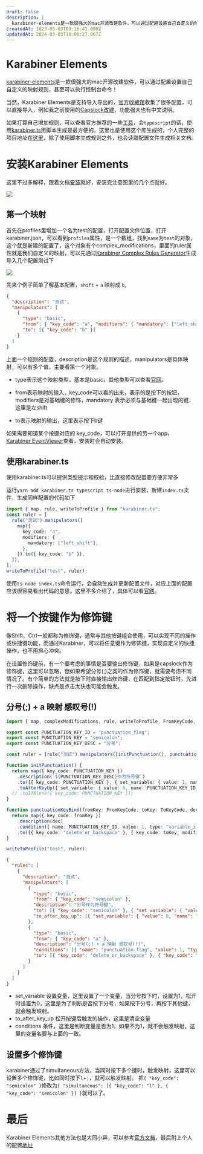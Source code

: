 ```yaml
---
draft: false
description: |
  karabiner-elements是一款很强大的mac开源改建软件，可以通过配置设置自己自定义的映射规则，甚至可以执行控制台命令！
createdAt: 2023-05-03T09:16:41.000Z
updatedAt: 2024-03-03T10:06:27.067Z
---
```


# Karabiner Elements

[karabiner-elements](https://karabiner-elements.pqrs.org/)是一款很强大的mac开源改建软件，可以通过配置设置自己自定义的映射规则，甚至可以执行控制台命令！

当然，Karabiner Elements是支持导入导出的，[官方收藏馆](https://ke-complex-modifications.pqrs.org/)收集了很多配置，可以直接导入，例如我之前使用的[Capslock改建](https://github.com/Vonng/Capslock)，功能强大也有中文说明。

如果打算自己增加规则，可以查看官方推荐的一些[工具](https://karabiner-elements.pqrs.org/docs/json/external-json-generators)，会`typescript`的话，使用[karabiner.ts](https://github.com/evan-liu/karabiner.ts)用脚本生成是最方便的。这里也是使用这个库生成的，个人完整的项目地址在[这里](https://github.com/yjrhgvbn/karabiner-config)，除了使用脚本生成规则之外，也会读取配置文件生成相关文档。

# 安装Karabiner Elements

这里不过多解释，跟着文档[安装](https://karabiner-elements.pqrs.org/docs/getting-started/installation/)就好，安装完注意图里的几个点就好。

![](https://s2.loli.net/2023/07/02/qScBK59TgRNjDfW.png)

## 第一个映射

首先在profiles里增加一个名为test的配置，打开配置文件位置，打开karabiner.json，可以看到`profiles`属性，是一个数组，找到`name`为`test`的对象，这个就是新建的配置了，这个对象有个complex_modifications，里面的ruler属性就是我们自定义的映射，可以先通过[Karabiner Complex Rules Generator](https://genesy.github.io/karabiner-complex-rules-generator/)生成导入几个配置测试下

![](https://s2.loli.net/2023/07/02/zKZgsNj14ekHtcI.png)

先来个例子简单了解基本配置，`shift` + `a` 映射成 `b`,

```json
{
  "description": "测试",
  "manipulators": [
    {
      "type": "basic",
      "from": { "key_code": "a", "modifiers": { "mandatory": ["left_shift"] } },
      "to": [{ "key_code": "b" }]
    }
  ]
}
```

上面一个规则的配置，description是这个规则的描述，manipulators是具体映射，可以有多个值，主要看第一个对象。

- type表示这个映射类型，基本是basic，其他类型可以查看[官网](https://karabiner-elements.pqrs.org/docs/json/complex-modifications-manipulator-definition/other-types/)。

- from表示映射的输入，key_code可以看的出来，表示的是按下的按钮，modifiers是对基础键的修饰，mandatory 表示必须与基础键一起出现的键，这里是左shift

- to表示映射的输出，这里表示按下b键

如果需要知道某个按键对应的 key_code，可以打开提供的另一个app，[Karabiner EventViewer](https://karabiner-elements.pqrs.org/docs/manual/operation/eventviewer/)查看，安装时会自动安装。

## 使用karabiner.ts

使用karabiner.ts可以提供类型提示和校验，比直接修改配置要方便非常多

运行`yarn add karabiner.ts typescript ts-node`进行安装，新建`index.ts`文件，生成同样配置的代码如下

```typescript
import { map, rule, writeToProfile } from "karabiner.ts";
const ruler = [
  rule("测试").manipulators([
    map({
      key_code: "a",
      modifiers: {
        mandatory: ["left_shift"],
      },
    }).to({ key_code: "b" }),
  ]),
];
writeToProfile("test", ruler);
```

使用`ts-node index.ts`命令运行，会自动生成并更新配置文件，对应上面的配置应该很容易看出代码的意思，这里不多介绍了，具体可以看[官网](https://github.com/evan-liu/karabiner.ts)。

# 将一个按键作为修饰键

像Shift、Ctrl一般都称为修饰键，通常与其他按键组合使用，可以实现不同的操作或快捷键功能，而通过Karabiner，可以将任意键作为修饰键，实现自定义的快捷操作，也不用担心冲突。

在设置修饰键前，有一个要考虑的事情是否要输出修饰键，如果是capslock作为修饰键，这里可以忽略，但如果希望分号(;)之类的作为修饰键，就需要考虑不同情况了。有个简单的方法就是按下时直接输出修饰键，在匹配到指定按钮时，先进行一次删除操作，缺点是点击太快也可能会触发。

## 分号(;) + a 映射 感叹号(!)

```typescript
import { map, complexModifications, rule, writeToProfile, FromKeyCode, ToKeyCode } from "karabiner.ts";

export const PUNCTUATION_KEY_ID = "punctuation_flag";
export const PUNCTUATION_KEY = "semicolon";
export const PUNCTUATION_KEY_DESC = "分号";

const ruler = [rule("测试").manipulators([initPunctuation(), punctuationKeyBind("a", "1", "分号(;) + a 映射 感叹号(!)")])];

function initPunctuation() {
  return map({ key_code: PUNCTUATION_KEY })
    .description(`${PUNCTUATION_KEY_DESC}作为符号键`)
    .to([{ key_code: PUNCTUATION_KEY }, { set_variable: { value: 1, name: PUNCTUATION_KEY_ID } }])
    .toAfterKeyUp({ set_variable: { value: 0, name: PUNCTUATION_KEY_ID } });
  // .toIfAlone({ key_code: PUNCTUATION_KEY });
}

function punctuationKeyBind(fromKey: FromKeyCode, toKey: ToKeyCode, dec: string = "") {
  return map({ key_code: fromKey })
    .description(dec)
    .condition({ name: PUNCTUATION_KEY_ID, value: 1, type: "variable_if" })
    .to([{ key_code: "delete_or_backspace" }, { key_code: toKey, modifiers: ["left_shift"] }]);
}

writeToProfile("test", ruler);
```

```json
{
  "rules": [
    {
      "description": "测试",
      "manipulators": [
        {
          "type": "basic",
          "from": { "key_code": "semicolon" },
          "description": "分号作为符号键",
          "to": [{ "key_code": "semicolon" }, { "set_variable": { "value": 1, "name": "punctuation_flag" } }],
          "to_after_key_up": [{ "set_variable": { "value": 0, "name": "punctuation_flag" } }]
        },
        {
          "type": "basic",
          "from": { "key_code": "a" },
          "description": "分号(;) + a 映射 感叹号(!)",
          "conditions": [{ "name": "punctuation_flag", "value": 1, "type": "variable_if" }],
          "to": [{ "key_code": "delete_or_backspace" }, { "key_code": "1", "modifiers": ["left_shift"] }]
        }
      ]
    }
  ]
}
```

- set_variable 设置变量，这里设置了一个变量，当分号按下时，设置为1，松开时设置为0，这里是为了判断是否按下分号，如果按下分号，再按下其他键，就会触发映射。
- to_after_key_up 松开按键后触发的操作，这里是清空变量
- conditions 条件，这里是判断变量是否为1，如果不为1，就不会触发映射，这里的变量名要与上面的一致。

## 设置多个修饰键

karabiner通过了simultaneous方法，当同时按下多个键时，触发映射，这里可以设置多个修饰键，比如同时按下`l`+`;`，就可以触发映射。
把`{ "key_code": "semicolon" }`修改为`{ "simultaneous": [{ "key_code": "l" }, { "key_code": "semicolon" }] }`就可以了。

# 最后

Karabiner Elements其他方法也是大同小异，可以参考[官方文档](https://karabiner-elements.pqrs.org/docs/json/complex-modifications-manipulator-definition/)，最后附上个人的配置[地址](https://github.com/yjrhgvbn/karabiner-config)
